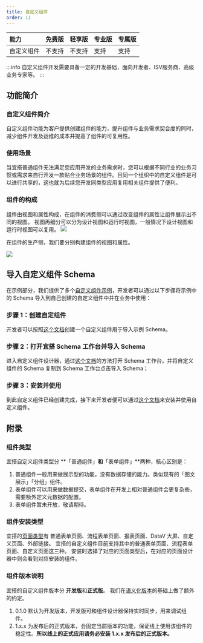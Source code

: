 ```yaml
---
title: 自定义组件
order: 11
---
```



| 能力 | 免费版 | 轻享版 | 专业版 | 专属版 |
| :------- | :------- | :------- | :------- | :------- |
| 自定义组件 | 不支持| 不支持 | 支持 | 支持 |

:::info
自定义组件开发需要具备一定的开发基础，面向开发者、ISV服务商、高级业务专家等。
:::

## 功能简介

### 自定义组件简介

自定义组件功能为客户提供创建组件的能力，提升组件与业务需求契合度的同时，减少组件开发及运维的成本并提高了组件的可复用性。

### 使用场景

当宜搭普通组件无法满足您应用开发的业务需求时，您可以根据不同行业的业务习惯或需求来自行开发一款贴合业务场景的组件。且同一个组织中的自定义组件是可以进行共享的，这也就为后续您开发同类型应用复用相关组件提供了便利。

### 组件的构成

组件由视图和属性构成，在组件的消费侧可以通过改变组件的属性让组件展示出不同的视图。
视图再细分可以分为设计视图和运行时视图，一般情况下设计视图和运行时视图可以复用。
![](https://img.alicdn.com/imgextra/i3/O1CN01yshAOJ1V3TK9C6tr3_!!6000000002597-2-tps-959-532.png_.webp)

在组件的生产侧，我们要分别构建组件的视图和属性。

![](https://img.alicdn.com/imgextra/i2/O1CN012OMxBD1aO9HkXB1TI_!!6000000003319-2-tps-959-530.png_.webp)

## 导入自定义组件 Schema

在示例部分，我们提供了多个[自定义组件示例](https://docs.aliwork.com/docs/yida_support/wtwabe/oupunp/gdi5p8/sg47d6/zas20t)，开发者可以通过以下步骤将示例中的 Schema 导入到自己创建的自定义组件中并在业务中使用：

### 步骤 1：创建自定组件

开发者可以按照[这个文档](/docs/guide/customComponent/start#步骤-1创建自定义组件)创建一个自定义组件用于导入示例 Schema。

### 步骤 2：打开宜搭 Schema 工作台并导入 Schema

进入自定义组件设计器，通过[这个文档](/docs/guide/concept/debug#开启-schema-工作台)的方法打开 Schema 工作台，并将自定义组件的 Schema 复制到 Schema 工作台点击导入 Schema；

### 步骤 3：安装并使用

到此自定义组件已经创建完成，接下来开发者便可以通过[这个文档](/docs/guide/customComponent/start#步骤-3安装自定义组件)来安装并使用自定义组件。

## 附录

### 组件类型

宜搭自定义组件类型分 **「普通组件」**和**「表单组件」**两种，核心区别是：

1. 普通组件一般用来做展示型的功能，没有数据存储的能力。类似现有的「图文展示」「分组」组件。
1. 表单组件可以用来做数据提交，表单组件在开发上相对普通组件会更复杂些，需要额外定义元数据的配置。
1. 表单组件暂未开放，敬请期待。

### 组件安装类型

宜搭的[页面类型](https://docs.aliwork.com/docs/yida_support/li89l7/poq66i)有 普通表单页面、流程表单页面、报表页面、DataV 大屏、自定义页面、外部链接。
宜搭的自定义组件目前支持其中的普通表单页面、流程表单页面、自定义页面这三种。
安装时选择了对应的页面类型后，在对应的页面设计器中则会看到对应安装的组件。

### 组件版本说明

宜搭的自定义组件版本分 **开发版**和**正式版**。
我们在[语义化版本](https://semver.org/lang/zh-CN/)的基础上做了额外的约定。

1. 0.1.0 默认为开发版本，开发版可和组件设计器保持实时同步，用来调试组件。
1. 1.x.x 为发布后的正式版本，会固定当前版本的功能，保证线上使用该组件的稳定性。**所以线上的正式应用请务必安装 1.x.x 发布后的正式版本。**
